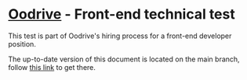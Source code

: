 # [Oodrive](https://www.oodrive.com) - Front-end technical test

This test is part of Oodrive's hiring process for a front-end developer position.

The up-to-date version of this document is located on the main branch, follow [this link](https://github.com/oodrive/front-technical-test/blob/master/README.md) to get there.
